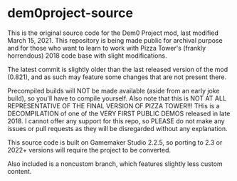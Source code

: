 # dem0project-source

This is the original source code for the Dem0 Project mod, last modified March 15, 2021. This repository is being made public for archival purpose and for those who want to learn to work with Pizza Tower's (frankly horrendous) 2018 code base with slight modifications.

The latest commit is slightly older than the last released version of the mod (0.821), and as such may feature some changes that are not present there.

Precompiled builds will NOT be made available (aside from an early joke build), so you'll have to compile yourself. Also note that this is NOT AT ALL REPRESENTATIVE OF THE FINAL VERSION OF PIZZA TOWER!!! THis is a DECOMPILATION of one of the VERY FIRST PUBLIC DEMOS released in late 2018. I cannot offer any support for this repo, so PLEASE do not make any issues or pull requests as they will be disregarded without any explanation.

This source code is built on Gamemaker Studio 2.2.5, so porting to 2.3 or 2022+ versions will require the project to be converted.

Also included is a noncustom branch, which features slightly less custom content.
